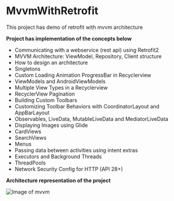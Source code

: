 # MvvmWithRetrofit
This project has demo of retrofit with mvvm architecture

**Project has implementation of the concepts below** 

*  Communicating with a webservice (rest api) using Retrofit2
*  MVVM Architecture: ViewModel, Repository, Client structure
*  How to design an architecture
*  Singletons
*  Custom Loading Animation ProgressBar in Recyclerview
*  ViewModels and AndroidViewModels
*  Multiple View Types in a Recyclerview
*  RecyclerView Pagination
*  Building Custom Toolbars
*  Customizing Toolbar Behaviors with CoordinatorLayout and AppBarLayout
*  Observables, LiveData, MutableLiveData and MediatorLiveData
*  Displaying Images using Glide
*  CardViews
*  SearchViews
*  Menus
*  Passing data between activities using intent extras
*  Executors and Background Threads
*  ThreadPools
*  Network Security Config for HTTP (API 28+)


**Architecture representation of the project**

![Image of mvvm](https://developer.android.com/topic/libraries/architecture/images/final-architecture.png)
